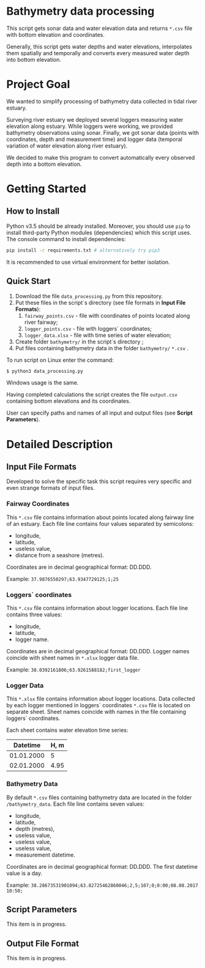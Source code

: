# Bathymetry data processing
This script gets sonar data and water elevation data and returns
`*.csv` file with bottom elevation and coordinates.

Generally, this script gets water depths and water elevations, 
interpolates them spatially and temporally and converts every measured water depth
into bottom elevation.

# Project Goal
We wanted to simplify processing of bathymetry data collected in tidal river
estuary.

Surveying river estuary we deployed several loggers measuring water elevation
along estuary. While loggers were working, we provided bathymetry observations
using sonar. Finally, we got sonar data (points with coordinates, depth and measurement time)
and logger data (temporal variation of water elevation along river estuary). 

We decided to make this program to convert automatically every observed depth into a bottom 
elevation.

# Getting Started
 
## How to Install
Python v3.5 should be already installed. Moreover, you should use `pip` to install 
third-party Python modules (dependencies) which this script uses.
The console command to install dependencies:
```bash
pip install -r requirements.txt # alternatively try pip3
```
It is recommended to use virtual environment for better isolation.

## Quick Start

1. Download the file `data_processing.py` from this repository.
2. Put these files in the script`s directory (see file formats in **Input File Formats**):
    1. `fairway_points.csv` - file with coordinates of points located along 
    river fairway; 
    2. `logger_points.csv` - file with loggers` coordinates;
    3. `logger_data.xlsx` - file with time series of water elevation;
3. Create folder `bathymetry/` in the script\`s directory ;
4. Put files containing bathymetry data in the folder `bathymetry/` `*.csv` .

To run script on Linux enter the command:
```bash
$ python3 data_processing.py
```

Windows usage is the same.

Having completed calculations the script creates the file `output.csv`
containing bottom elevations and its coordinates.

User can specify paths and names of all input and output files (see **Script Parameters**).

# Detailed Description

## Input File Formats

Developed to solve the specific task this script requires very specific and 
even strange formats of input files.

### Fairway Coordinates

This `*.csv` file contains information about points located along
fairway line of an estuary. Each file line contains four values separated 
by semicolons:
- longitude, 
- latitude, 
- useless value, 
- distance from a seashore (metres).

Coordinates are in decimal geographical format: DD.DDD.

Example: `37.9876550297;63.9347729125;1;25`

### Loggers` coordinates

This `*.csv` file contains information about logger locations. 
Each file line contains three values: 
- longitude, 
- latitude,
- logger name.

Coordinates are in decimal geographical format: DD.DDD. 
Logger names coincide with sheet names in `*.xlsx` logger data file.

Example: `38.0392161806;63.9261588182;first_logger`

### Logger Data

This `*.xlsx` file contains information about logger locations.
Data collected by each logger mentioned in loggers\` coordinates `*.csv` file 
is located on separate sheet. Sheet names coincide with names in
the file containing loggers` coordinates.

Each sheet contains water elevation time series:

 Datetime   | H, m 
------------| ----
 01.01.2000 |  5       
 02.01.2000 |  4.95    

### Bathymetry Data

By default `*.csv` files containing bathymetry data are located in 
the folder `/bathymetry_data`.
Each file line contains seven values:
- longitude, 
- latitude,
- depth (metres),
- useless value,
- useless value, 
- useless value, 
- measurement datetime.

Coordinates are in decimal geographical format: DD.DDD.
The first datetime value is a day.

Example: `38.28673531901094;63.82725462860046;2,5;107;0;0:00;08.08.2017 10:50;`

## Script Parameters

This item is in progress.

## Output File Format

This item is in progress.
 

